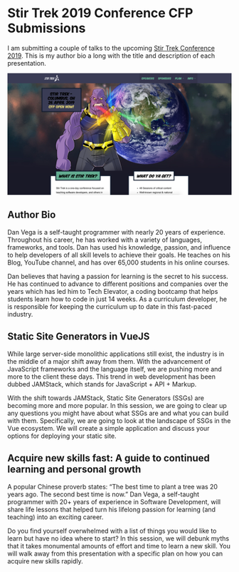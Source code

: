 # Stir Trek 2019 Conference CFP Submissions

I am submitting a couple of talks to the upcoming [Stir Trek Conference 2019](https://stirtrek.com/). This is my author bio a long with the title and description of each presentation. 

![Stir Trek 2019](stir-trek-2019.png)

## Author Bio

Dan Vega is a self-taught programmer with nearly 20 years of experience. Throughout his career, he has worked with a variety of languages, frameworks, and tools. Dan has used his knowledge, passion, and influence to help developers of all skill levels to achieve their goals. He teaches on his Blog, YouTube channel, and has over 65,000 students in his online courses.

Dan believes that having a passion for learning is the secret to his success. He has continued to advance to different positions and companies over the years which has led him to Tech Elevator, a coding bootcamp that helps students learn how to code in just 14 weeks. As a curriculum developer, he is responsible for keeping the curriculum up to date in this fast-paced industry.

## Static Site Generators in VueJS

While large server-side monolithic applications still exist, the industry is in the middle of a major shift away from them. With the advancement of JavaScript frameworks and the language itself, we are pushing more and more to the client these days. This trend in web development has been dubbed JAMStack, which stands for JavaScript + API + Markup.

With the shift towards JAMStack, Static Site Generators (SSGs) are becoming more and more popular. In this session, we are going to clear up any questions you might have about what SSGs are and what you can build with them. Specifically, we are going to look at the landscape of SSGs in the Vue ecosystem. We will create a simple application and discuss your options for deploying your static site.

## Acquire new skills fast: A guide to continued learning and personal growth

A popular Chinese proverb states: “The best time to plant a tree was 20 years ago. The second best time is now.” Dan Vega, a self-taught programmer with 20+ years of experience in Software Development, will share life lessons that helped turn his lifelong passion for learning (and teaching) into an exciting career.

Do you find yourself overwhelmed with a list of things you would like to learn but have no idea where to start? In this session, we will debunk myths that it takes monumental amounts of effort and time to learn a new skill. You will walk away from this presentation with a specific plan on how you can acquire new skills rapidly.
